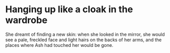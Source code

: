 Hanging up like a cloak in the wardrobe
=======================================She dreamt of finding a new skin: when she looked in the mirror, she would see a pale, freckled face and light hairs on the backs of her arms, and the places where Ash had touched her would be gone.